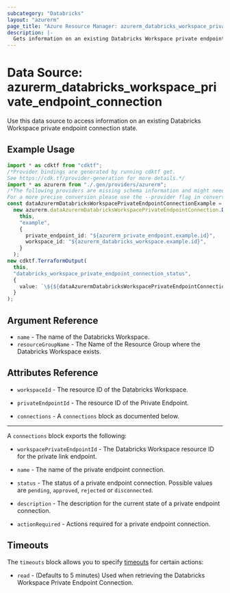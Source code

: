 ```yaml
---
subcategory: "Databricks"
layout: "azurerm"
page_title: "Azure Resource Manager: azurerm_databricks_workspace_private_endpoint_connection"
description: |-
  Gets information on an existing Databricks Workspace private endpoint connection state
---
```


# Data Source: azurerm\_databricks\_workspace\_private\_endpoint\_connection

Use this data source to access information on an existing Databricks Workspace private endpoint connection state.

## Example Usage

```typescript
import * as cdktf from "cdktf";
/*Provider bindings are generated by running cdktf get.
See https://cdk.tf/provider-generation for more details.*/
import * as azurerm from "./.gen/providers/azurerm";
/*The following providers are missing schema information and might need manual adjustments to synthesize correctly: azurerm.
For a more precise conversion please use the --provider flag in convert.*/
const dataAzurermDatabricksWorkspacePrivateEndpointConnectionExample =
  new azurerm.dataAzurermDatabricksWorkspacePrivateEndpointConnection.DataAzurermDatabricksWorkspacePrivateEndpointConnection(
    this,
    "example",
    {
      private_endpoint_id: "${azurerm_private_endpoint.example.id}",
      workspace_id: "${azurerm_databricks_workspace.example.id}",
    }
  );
new cdktf.TerraformOutput(
  this,
  "databricks_workspace_private_endpoint_connection_status",
  {
    value: `\${${dataAzurermDatabricksWorkspacePrivateEndpointConnectionExample.connections}.0.status}`,
  }
);

```

## Argument Reference

* `name` - The name of the Databricks Workspace.
* `resourceGroupName` - The Name of the Resource Group where the Databricks Workspace exists.

## Attributes Reference

*   `workspaceId` - The resource ID of the Databricks Workspace.

*   `privateEndpointId` - The resource ID of the Private Endpoint.

*   `connections` - A `connections` block as documented below.

***

A `connections` block exports the following:

*   `workspacePrivateEndpointId` - The Databricks Workspace resource ID for the private link endpoint.

*   `name` - The name of the private endpoint connection.

*   `status` - The status of a private endpoint connection. Possible values are `pending`, `approved`, `rejected` or `disconnected`.

*   `description` - The description for the current state of a private endpoint connection.

*   `actionRequired` - Actions required for a private endpoint connection.

## Timeouts

The `timeouts` block allows you to specify [timeouts](https://www.terraform.io/language/resources/syntax#operation-timeouts) for certain actions:

* `read` - (Defaults to 5 minutes) Used when retrieving the Databricks Workspace Private Endpoint Connection.
